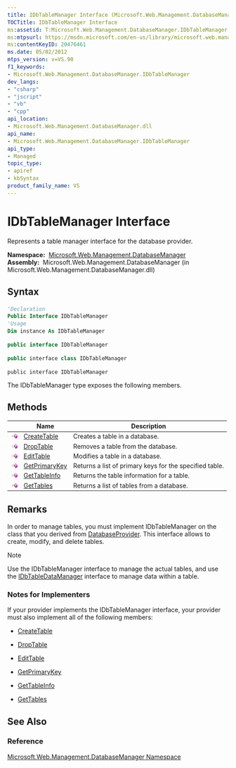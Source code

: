 ```yaml
---
title: IDbTableManager Interface (Microsoft.Web.Management.DatabaseManager)
TOCTitle: IDbTableManager Interface
ms:assetid: T:Microsoft.Web.Management.DatabaseManager.IDbTableManager
ms:mtpsurl: https://msdn.microsoft.com/en-us/library/microsoft.web.management.databasemanager.idbtablemanager(v=VS.90)
ms:contentKeyID: 20476461
ms.date: 05/02/2012
mtps_version: v=VS.90
f1_keywords:
- Microsoft.Web.Management.DatabaseManager.IDbTableManager
dev_langs:
- "csharp"
- "jscript"
- "vb"
- "cpp"
api_location:
- Microsoft.Web.Management.DatabaseManager.dll
api_name:
- Microsoft.Web.Management.DatabaseManager.IDbTableManager
api_type:
- Managed
topic_type:
- apiref
- kbSyntax
product_family_name: VS
---
```


# IDbTableManager Interface

Represents a table manager interface for the database provider.

**Namespace:**  [Microsoft.Web.Management.DatabaseManager](microsoft-web-management-databasemanager-namespace.md)  
**Assembly:**  Microsoft.Web.Management.DatabaseManager (in Microsoft.Web.Management.DatabaseManager.dll)

## Syntax

```vb
'Declaration
Public Interface IDbTableManager
'Usage
Dim instance As IDbTableManager
```

```csharp
public interface IDbTableManager
```

```cpp
public interface class IDbTableManager
```

```jscript
public interface IDbTableManager
```

The IDbTableManager type exposes the following members.

## Methods

||Name|Description|
|--- |--- |--- |
|![Public method](images/Dd566041.pubmethod(en-us,VS.90).gif "Public method")|[CreateTable](idbtablemanager-createtable-method-microsoft-web-management-databasemanager.md)|Creates a table in a database.|
|![Public method](images/Dd566041.pubmethod(en-us,VS.90).gif "Public method")|[DropTable](idbtablemanager-droptable-method-microsoft-web-management-databasemanager.md)|Removes a table from the database.|
|![Public method](images/Dd566041.pubmethod(en-us,VS.90).gif "Public method")|[EditTable](idbtablemanager-edittable-method-microsoft-web-management-databasemanager.md)|Modifies a table in a database.|
|![Public method](images/Dd566041.pubmethod(en-us,VS.90).gif "Public method")|[GetPrimaryKey](idbtablemanager-getprimarykey-method-microsoft-web-management-databasemanager.md)|Returns a list of primary keys for the specified table.|
|![Public method](images/Dd566041.pubmethod(en-us,VS.90).gif "Public method")|[GetTableInfo](idbtablemanager-gettableinfo-method-microsoft-web-management-databasemanager.md)|Returns the table information for a table.|
|![Public method](images/Dd566041.pubmethod(en-us,VS.90).gif "Public method")|[GetTables](idbtablemanager-gettables-method-microsoft-web-management-databasemanager.md)|Returns a list of tables from a database.|

## Remarks

In order to manage tables, you must implement IDbTableManager on the class that you derived from [DatabaseProvider](databaseprovider-class-microsoft-web-management-databasemanager.md). This interface allows to create, modify, and delete tables.


> [!NOTE]  
> Use the IDbTableManager interface to manage the actual tables, and use the [IDbTableDataManager](idbtabledatamanager-interface-microsoft-web-management-databasemanager.md) interface to manage data within a table.


### 

### Notes for Implementers

If your provider implements the IDbTableManager interface, your provider must also implement all of the following members:

  - [CreateTable](idbtablemanager-createtable-method-microsoft-web-management-databasemanager.md)

  - [DropTable](idbtablemanager-droptable-method-microsoft-web-management-databasemanager.md)

  - [EditTable](idbtablemanager-edittable-method-microsoft-web-management-databasemanager.md)

  - [GetPrimaryKey](idbtablemanager-getprimarykey-method-microsoft-web-management-databasemanager.md)

  - [GetTableInfo](idbtablemanager-gettableinfo-method-microsoft-web-management-databasemanager.md)

  - [GetTables](idbtablemanager-gettables-method-microsoft-web-management-databasemanager.md)

## See Also

### Reference

[Microsoft.Web.Management.DatabaseManager Namespace](microsoft-web-management-databasemanager-namespace.md)

